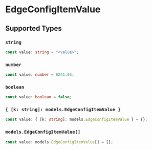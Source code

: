 # EdgeConfigItemValue


## Supported Types

### `string`

```typescript
const value: string = "<value>";
```

### `number`

```typescript
const value: number = 8241.05;
```

### `boolean`

```typescript
const value: boolean = false;
```

### `{ [k: string]: models.EdgeConfigItemValue }`

```typescript
const value: { [k: string]: models.EdgeConfigItemValue } = {};
```

### `models.EdgeConfigItemValue[]`

```typescript
const value: models.EdgeConfigItemValue[] = [];
```

